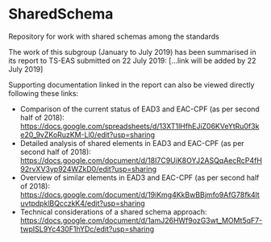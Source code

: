 # SharedSchema
Repository for work with shared schemas among the standards

The work of this subgroup (January to July 2019) has been summarised in its report to TS-EAS submitted on 22 July 2019:
[...link will be added by 22 July 2019]

Supporting documentation linked in the report can also be viewed directly following these links: 

* Comparison of the current status of EAD3 and EAC-CPF (as per second half of 2018): https://docs.google.com/spreadsheets/d/13XT1lHfhEJiZ06KVeYtRu0f3ke20_9vZKoRuzKM-Ll0/edit?usp=sharing
* Detailed analysis of shared elements in EAD3 and EAC-CPF (as per second half of 2018): https://docs.google.com/document/d/18I7C9UiK8OYJ2ASQqAecRcP4fH92rvXV3yp924WZkD0/edit?usp=sharing
* Overview of similar elements in EAD3 and EAC-CPF (as per second half of 2018): https://docs.google.com/document/d/19iKmg4KkBwBBjmfo9AfG78fk4ltuvtpdpklBQcczkK4/edit?usp=sharing
* Technical considerations of a shared schema approach: https://docs.google.com/document/d/1amJ26HWf9ozG3wt_MOMt5qF7-twpISL9Yc430F1hYDc/edit?usp=sharing


